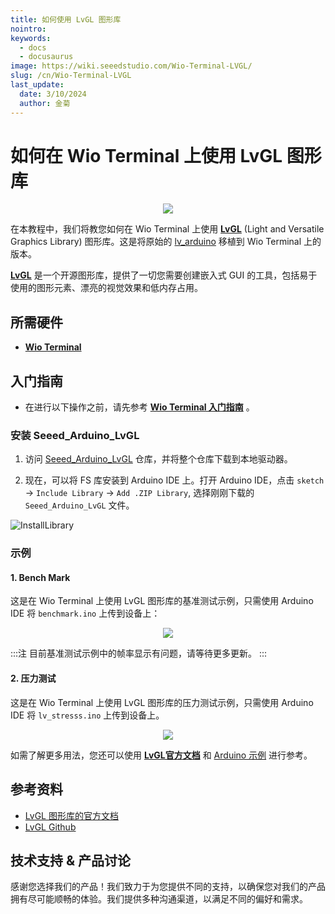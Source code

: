 ```yaml
---
title: 如何使用 LvGL 图形库
nointro:
keywords:
  - docs
  - docusaurus
image: https://wiki.seeedstudio.com/Wio-Terminal-LVGL/
slug: /cn/Wio-Terminal-LVGL
last_update:
  date: 3/10/2024
  author: 金菊
---
```


# 如何在 Wio Terminal 上使用 LvGL 图形库

<div align="center"><img src="https://files.seeedstudio.com/wiki/Wio-Terminal-LVGL/banner.gif" /></div>

在本教程中，我们将教您如何在 Wio Terminal 上使用 [**LvGL**](https://lvgl.io/) (Light and Versatile
Graphics Library)  图形库。这是将原始的  [lv_arduino](https://github.com/lvgl/lv_arduino)  移植到 Wio Terminal 上的版本。

[**LvGL**](https://lvgl.io/) 是一个开源图形库，提供了一切您需要创建嵌入式 GUI 的工具，包括易于使用的图形元素、漂亮的视觉效果和低内存占用。

## 所需硬件

- [**Wio Terminal**](https://www.seeedstudio.com/Wio-Terminal-p-4509.html)

## 入门指南

- 在进行以下操作之前，请先参考  [**Wio Terminal 入门指南**](https://wiki.seeedstudio.com/Wio-Terminal-Getting-Started/) 。

### 安装 Seeed_Arduino_LvGL

1. 访问 [Seeed_Arduino_LvGL](https://github.com/Seeed-Studio/Seeed_Arduino_LvGL) 仓库，并将整个仓库下载到本地驱动器。

2. 现在，可以将 FS 库安装到 Arduino IDE 上。打开 Arduino IDE，点击 `sketch` -> `Include Library` -> `Add .ZIP Library`, 选择刚刚下载的 `Seeed_Arduino_LvGL` 文件。

![InstallLibrary](https://files.seeedstudio.com/wiki/Wio-Terminal/img/Xnip2019-11-21_15-50-13.jpg)

### 示例

#### 1. Bench Mark

这是在 Wio Terminal 上使用 LvGL 图形库的基准测试示例，只需使用 Arduino IDE 将 `benchmark.ino`  上传到设备上：

<div align="center"><img src="https://files.seeedstudio.com/wiki/Wio-Terminal-LVGL/benchmark.gif" /></div>

:::注
    目前基准测试示例中的帧率显示有问题，请等待更多更新。
:::

#### 2. 压力测试

这是在 Wio Terminal 上使用 LvGL 图形库的压力测试示例，只需使用 Arduino IDE 将 `lv_stresss.ino` 上传到设备上。

<div align="center"><img src="https://files.seeedstudio.com/wiki/Wio-Terminal-LVGL/stress.gif" /></div>

如需了解更多用法，您还可以使用 [**LvGL官方文档**](https://docs.lvgl.io/latest/en/html/index.html) 和 [Arduino 示例](https://github.com/lvgl/lvgl/tree/master/examples/arduino) 进行参考。

## 参考资料

- [LvGL 图形库的官方文档](https://docs.lvgl.io/latest/en/html/index.html)
- [LvGL Github](https://github.com/lvgl/lvgl)

## 技术支持 & 产品讨论

感谢您选择我们的产品！我们致力于为您提供不同的支持，以确保您对我们的产品拥有尽可能顺畅的体验。我们提供多种沟通渠道，以满足不同的偏好和需求。

<div class="button_tech_support_container">
<a href="https://forum.seeedstudio.com/" class="button_forum"></a> 
<a href="https://www.seeedstudio.com/contacts" class="button_email"></a>
</div>

<div class="button_tech_support_container">
<a href="https://discord.gg/eWkprNDMU7" class="button_discord"></a> 
<a href="https://github.com/Seeed-Studio/wiki-documents/discussions/69" class="button_discussion"></a>
</div>
